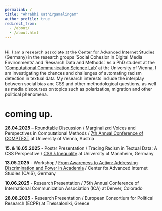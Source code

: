 ```yaml
---
permalink: /
title: "Ahrabhi Kathirgamalingam"
author_profile: true
redirect_from: 
  - /about/
  - /about.html
---
```


<br />
Hi. I am a research associate at the <a href="https://www.cais-research.de/" target="_blank">Center for Advanced Internet Studies</a> (Germany) in the research groups ‘Social Cohesion in Digital Media Environments’ and ‘Research Data and Methods’. As a PhD student at the <a href="https://compcommlab.univie.ac.at/" target="_blank">‘Computational Communication Science Lab’</a> at the University of Vienna, I am investigating the chances and challenges of automating racism detection in textual data. My research interests include the interplay between social bias and CSS and other methodological questions, as well as media discourses on topics such as polarization, migration and other political phenomena.


coming up.
======
<b>26.04.2025</b> – Roundtable Discussion / Marginalized Voices and Perspectives in Computational Methods / <a href="https://www.comptextconference.org/7th-annual-comptext-conference-2025/" target="_blank">7th Annual Conference of COMPTEXT</a> at University of Vienna, Austria

<b>15. & 16.05.2025</b> - Poster Presentation / Tracing Racism in Textual Data: A CSS Perspective / <a href ="https://computational-social-science.org/workshops/2025.html" target="_blank">CSS & Inequality</a> at University of Mannheim, Germany

<b>13.05.2025</b> - Workshop / <a href="https://www.cais-research.de/event/module-4-advanced-segment-workshop-from-awareness-to-action-addressing-discrimination-and-power-in-academia/" target="_blank">From Awareness to Action: Addressing Discrimination and Power in Academia</a> / Center for Advanced Internet Studies (CAIS), Germany

<b>10.06.2025</b> - Research Presentation / 75th Annual Conference of International Communication Association (ICA) at Denver, Colorado

<b>28.08.2025</b> - Research Presentation / European Consortium for Political Research (ECPR) at Thessaloniki, Greece
